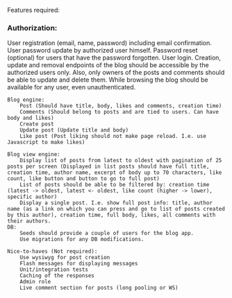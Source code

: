 Features required:
    <h3>Authorization:</h3>
        <p>User registration (email, name, password) including email confirmation.
        User password update by authorized user himself.
        Password reset (optional) for users that have the password forgotten.
        User login.
        Creation, update and removal endpoints of the blog should be accessible by the authorized users only. Also, only owners of the posts and comments should be able to update and delete them. While browsing the blog should be available for any user, even unauthenticated.</p>

    Blog engine:
        Post (Should have title, body, likes and comments, creation time)
        Comments (Should belong to posts and are tied to users. Can have body and likes)
        Create post 
        Update post (Update title and body)
        Like post (Post liking should not make page reload. I.e. use Javascript to make likes)

    Blog view engine:
        Display list of posts from latest to oldest with pagination of 25 posts per screen (Displayed in list posts should have full title, creation time, author name, excerpt of body up to 70 characters, like count, like button and button to go to full post)
        List of posts should be able to be filtered by: creation time (latest -> oldest, latest <- oldest, like count (higher -> lower),  specific author)
        Display a single post. I.e. show full post info: title, author name (as a link on which you can press and go to list of posts created by this author), creation time, full body, likes, all comments with their authors.
    DB:
        Seeds should provide a couple of users for the blog app.
        Use migrations for any DB modifications.

    Nice-to-haves (Not required):
        Use wysiwyg for post creation
        Flash messages for displaying messages
        Unit/integration tests
        Caching of the responses
        Admin role
        Live comment section for posts (long pooling or WS)

